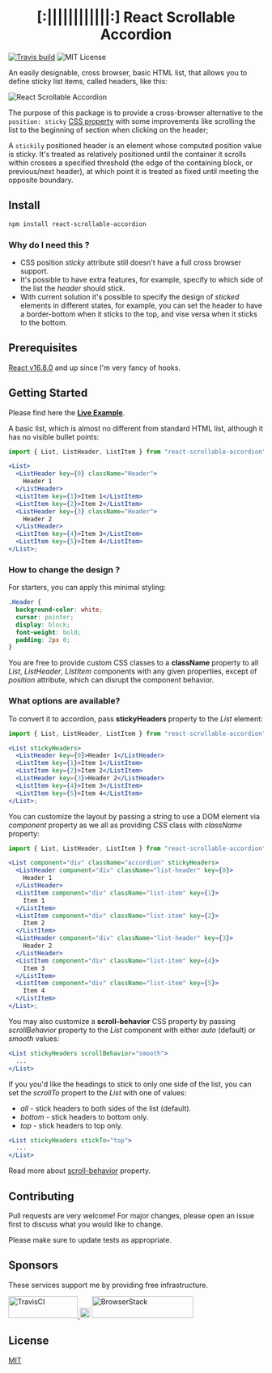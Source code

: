 <h1 align="center">
    [:||||||||||||:] React Scrollable Accordion
</h1>

[![Travis build](https://img.shields.io/travis/andrii-maglovanyi/react-scrollable-accordion?style=flat-square)](https://travis-ci.org/andrii-maglovanyi/react-scrollable-accordion)
![MIT License](https://img.shields.io/github/license/andrii-maglovanyi/react-scrollable-accordion?style=flat-square)

An easily designable, cross browser, basic HTML list, that allows you to define sticky list items, called headers, like this:

![React Scrollable Accordion](https://media.giphy.com/media/cNNwh9yFDzhZhceNEY/giphy.gif)

The purpose of this package is to provide a cross-browser alternative to the `position: sticky` [CSS property](https://developer.mozilla.org/en-US/docs/Web/CSS/position) with some improvements like scrolling the list to the beginning of section when clicking on the header;

A `stickily` positioned header is an element whose computed position value is sticky. It's treated as relatively positioned until the container it scrolls within crosses a specified threshold (the edge of the containing block, or previous/next header), at which point it is treated as fixed until meeting the opposite boundary.

## Install

```bash
npm install react-scrollable-accordion
```

### Why do I need this ?

- CSS position _sticky_ attribute still doesn't have a full cross browser support.
- It's possible to have extra features, for example, specify to which side of the list the _header_ should stick.
- With current solution it's possible to specify the design of _sticked_ elements in different states, for example, you can set the header to have a border-bottom when it sticks to the top, and vise versa when it sticks to the bottom.

## Prerequisites

[React v16.8.0](https://github.com/facebook/react/releases/tag/v16.8.0) and up since I'm very fancy of hooks.

## Getting Started

Please find here the **[Live Example](https://codesandbox.io/s/react-scrollable-accordion-bbtis?fontsize=14)**.

A basic list, which is almost no different from standard HTML list, although it has no visible bullet points:

```jsx
import { List, ListHeader, ListItem } from "react-scrollable-accordion";

<List>
  <ListHeader key={0} className="Header">
    Header 1
  </ListHeader>
  <ListItem key={1}>Item 1</ListItem>
  <ListItem key={2}>Item 2</ListItem>
  <ListHeader key={3} className="Header">
    Header 2
  </ListHeader>
  <ListItem key={4}>Item 3</ListItem>
  <ListItem key={5}>Item 4</ListItem>
</List>;
```

### How to change the design ?

For starters, you can apply this minimal styling:

```css
.Header {
  background-color: white;
  cursor: pointer;
  display: block;
  font-weight: bold;
  padding: 2px 0;
}
```

You are free to provide custom CSS classes to a **className** property to all _List_, _ListHeader_, _LIstItem_ components with any given properties, except of _position_ attribute, which can disrupt the component behavior.

### What options are available?

To convert it to accordion, pass **stickyHeaders** property to the _List_ element:

```jsx
import { List, ListHeader, ListItem } from "react-scrollable-accordion";

<List stickyHeaders>
  <ListHeader key={0}>Header 1</ListHeader>
  <ListItem key={1}>Item 1</ListItem>
  <ListItem key={2}>Item 2</ListItem>
  <ListHeader key={3}>Header 2</ListHeader>
  <ListItem key={4}>Item 3</ListItem>
  <ListItem key={5}>Item 4</ListItem>
</List>;
```

You can customize the layout by passing a string to use a DOM element via _component_ property as we all as providing _CSS_ class with _className_ property:

```jsx
import { List, ListHeader, ListItem } from "react-scrollable-accordion";

<List component="div" className="accordion" stickyHeaders>
  <ListHeader component="div" className="list-header" key={0}>
    Header 1
  </ListHeader>
  <ListItem component="div" className="list-item" key={1}>
    Item 1
  </ListItem>
  <ListItem component="div" className="list-item" key={2}>
    Item 2
  </ListItem>
  <ListHeader component="div" className="list-header" key={3}>
    Header 2
  </ListHeader>
  <ListItem component="div" className="list-item" key={4}>
    Item 3
  </ListItem>
  <ListItem component="div" className="list-item" key={5}>
    Item 4
  </ListItem>
</List>;
```

You may also customize a **scroll-behavior** CSS property by passing _scrollBehavior_ property to the _List_ component with either _auto_ (default) or _smooth_ values:

```jsx
<List stickyHeaders scrollBehavior="smooth">
  ...
</List>
```

If you you'd like the headings to stick to only one side of the list, you can set the _scrollTo_ propert to the _List_ with one of values:

- _all_ - stick headers to both sides of the list (default).
- _bottom_ - stick headers to bottom only.
- _top_ - stick headers to top only.

```jsx
<List stickyHeaders stickTo="top">
  ...
</List>
```

Read more about [scroll-behavior](https://developer.mozilla.org/en-US/docs/Web/CSS/scroll-behavior) property.

## Contributing

Pull requests are very welcome! For major changes, please open an issue first to discuss what you would like to change.

Please make sure to update tests as appropriate.

## Sponsors

These services support me by providing free infrastructure.

<p>
  <a href="https://www.travis-ci.org">
    <img
      height="43"
      width="137"
      alt="TravisCI"
      src="https://i.imgur.com/2TsiEii.png"
    />
  </a>
  <img src="https://spacergif.org/spacer.gif" width="20"/>
  <a href="https://www.browserstack.com/">
    <img
      height="43"
      width="200"
      alt="BrowserStack"
      src="https://i.imgur.com/ZRz5uuA.png"
    />
  </a>
</p>

## License

[MIT](https://choosealicense.com/licenses/mit/)
